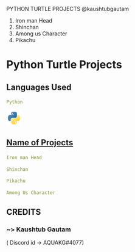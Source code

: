 PYTHON TURTLE PROJECTS
@kaushtubgautam
 
1. Iron man Head 
2. Shinchan 
3. Among us Character
4. Pikachu




<h1> Python Turtle Projects </h1>


<h2> Languages Used </h2>

```yaml
Python
```

<a href="https://www.python.org" target="_blank"> <img src="https://raw.githubusercontent.com/devicons/devicon/master/icons/python/python-original.svg" alt="python" width="40" height="40"/> 


<h2> Name of Projects </h2>

```yaml
Iron man Head
```

```yaml
Shinchan
```

```yaml
Pikachu
```

```yaml
Among Us Character
```

<h2> CREDITS </h2>
<h3> ~> Kaushtub Gautam </h3> ( Discord id -> AQUAKG#4077)
